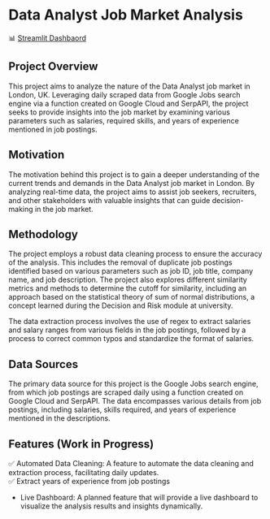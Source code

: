 # Data Analyst Job Market Analysis
📊 [Streamlit Dashbaord](https://hello-app-ookc5qlq1o.streamlit.app/)


## Project Overview

This project aims to analyze the nature of the Data Analyst job market in London, UK. Leveraging daily scraped data from Google Jobs search engine via a function created on Google Cloud and SerpAPI, the project seeks to provide insights into the job market by examining various parameters such as salaries, required skills, and years of experience mentioned in job postings.

## Motivation

The motivation behind this project is to gain a deeper understanding of the current trends and demands in the Data Analyst job market in London. By analyzing real-time data, the project aims to assist job seekers, recruiters, and other stakeholders with valuable insights that can guide decision-making in the job market.

## Methodology

The project employs a robust data cleaning process to ensure the accuracy of the analysis. This includes the removal of duplicate job postings identified based on various parameters such as job ID, job title, company name, and job description. The project also explores different similarity metrics and methods to determine the cutoff for similarity, including an approach based on the statistical theory of sum of normal distributions, a concept learned during the Decision and Risk module at university.

The data extraction process involves the use of regex to extract salaries and salary ranges from various fields in the job postings, followed by a process to correct common typos and standardize the format of salaries.

## Data Sources

The primary data source for this project is the Google Jobs search engine, from which job postings are scraped daily using a function created on Google Cloud and SerpAPI. The data encompasses various details from job postings, including salaries, skills required, and years of experience mentioned in the descriptions.

## Features (Work in Progress)

✅ Automated Data Cleaning: A feature to automate the data cleaning and extraction process, facilitating daily updates. <br>
✅ Extract years of experience from job postings
- Live Dashboard: A planned feature that will provide a live dashboard to visualize the analysis results and insights dynamically.
